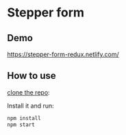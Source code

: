 # Stepper form

## Demo

https://stepper-form-redux.netlify.com/

## How to use

[clone the repo](https://github.com/yec/stepper-form):

Install it and run:

```sh
npm install
npm start
```
